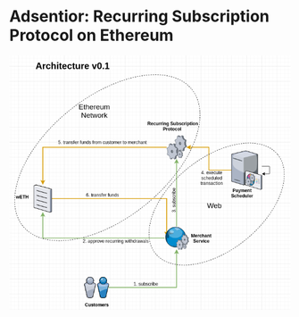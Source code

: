 # Adsentior: Recurring Subscription Protocol on Ethereum

![title](https://github.com/lknix/adsentior/blob/master/assets/adsentior_arch_v0.1.png)
